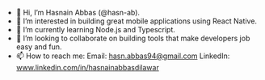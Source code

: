 - 👋 Hi, I’m Hasnain Abbas (@hasn-ab).
- 👀 I’m interested in building great mobile applications using React Native.
- 🌱 I’m currently learning Node.js and Typescript.
- 💞️ I’m looking to collaborate on building tools that make developers job easy and fun.
- 📫 How to reach me:
     Email: hasn.abbas94@gmail.com
     LinkedIn: www.linkedin.com/in/hasnainabbasdilawar

<!---
hasn-ab/hasn-ab is a ✨ special ✨ repository because its `README.md` (this file) appears on your GitHub profile.
You can click the Preview link to take a look at your changes.
--->
